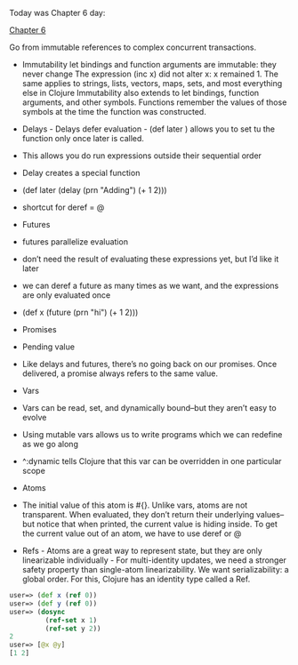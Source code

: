 Today was Chapter 6 day:

[Chapter 6](https://aphyr.com/posts/306-clojure-from-the-ground-up-state)

Go from immutable references to complex concurrent transactions.

- Immutability
let bindings and function arguments are immutable: they never change
The expression (inc x) did not alter x: x remained 1. The same applies to strings, lists, vectors, maps, sets, and most everything else in Clojure
Immutability also extends to let bindings, function arguments, and other symbols. Functions remember the values of those symbols at the time the function was constructed.

- Delays
         - Delays defer evaluation
         -  (def later  ) allows you to set tu the function only once later is called.
- This allows you do run expressions outside their sequential order
- Delay creates a special function
- (def later (delay (prn "Adding") (+ 1 2)))
- shortcut for deref = @

- Futures
- futures parallelize evaluation
- don’t need the result of evaluating these expressions yet, but I’d like it later
- we can deref a future as many times as we want, and the expressions are only evaluated once
- (def x (future (prn "hi") (+ 1 2)))

- Promises
- Pending value
- Like delays and futures, there’s no going back on our promises. Once delivered, a promise always refers to the same value.

- Vars
- Vars can be read, set, and dynamically bound–but they aren’t easy to evolve
- Using mutable vars allows us to write programs which we can redefine as we go along
- ^:dynamic tells Clojure that this var can be overridden in one particular scope

- Atoms
- The initial value of this atom is #{}. Unlike vars, atoms are not transparent. When evaluated, they don’t return their underlying values–but notice that when printed, the current value is hiding inside. To get the current value out of an atom, we have to use deref or @

- Refs
         - Atoms are a great way to represent state, but they are only linearizable individually
         - For multi-identity updates, we need a stronger safety property than single-atom linearizability. We want serializability: a global order. For this, Clojure has an identity type called a Ref.

```Clojure
user=> (def x (ref 0))
user=> (def y (ref 0))
user=> (dosync
         (ref-set x 1)
         (ref-set y 2))
2
user=> [@x @y]
[1 2]
```

